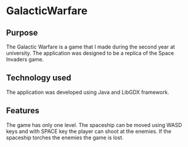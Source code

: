 # GalacticWarfare
## Purpose

The Galactic Warfare is a game that I made during the second year at university. The application was designed to be a replica of the Space Invaders game.

## Technology used

The application was developed using Java and LibGDX framework.

## Features 

The game has only one level. The spaceship can be moved using WASD keys and with SPACE key the player can shoot at the enemies. If the spaceship torches the enemies the game is lost.
